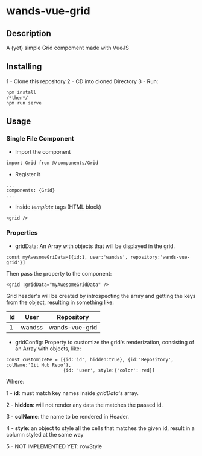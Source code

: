 # wands-vue-grid

## Description
A (yet) simple Grid compoment made with VueJS

## Installing
1 - Clone this repository
2 - CD into cloned Directory
3 - Run:
```
npm install
/*then*/
npm run serve
```

## Usage
### Single File Component
- Import the component
```
import Grid from @/components/Grid
```
- Register it
```
...
components: {Grid}
...
```
- Inside _template_ tags (HTML block)
```
<grid />
```

### Properties
- gridData:
An Array with objects that will be displayed in the grid.
```
const myAwesomeGriData=[{id:1, user:'wandss', repository:'wands-vue-grid'}]
```
Then pass the property to the component:
```
<grid :gridData="myAwesomeGridData" />
```
Grid header's will be created by introspecting the array and getting the keys from the object, resulting in something like:

| Id | User | Repository |
| -- | ---- | ---------- |
| 1  | wandss | wands-vue-grid|

- gridConfig:
Property to customize the grid's renderization, consisting of an Array with objects, like:
```
const customizeMe = [{id:'id', hidden:true}, {id:'Repository', colName:'Git Hub Repo'}, 
                     {id: 'user', style:{'color': red}]
```
Where:

1 - **id**: must match key names inside _gridData_'s array.

2 - **hidden**: will not render any data the matches the passed id.

3 - **colName**: the name to be rendered in Header.

4 - **style**: an object to style all the cells that matches the given id, result in a column styled at the same way

5 - NOT IMPLEMENTED YET: rowStyle



